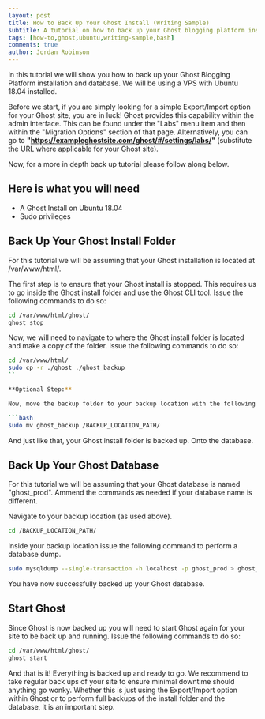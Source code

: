 ```yaml
---
layout: post
title: How to Back Up Your Ghost Install (Writing Sample)
subtitle: A tutorial on how to back up your Ghost blogging platform install.
tags: [how-to,ghost,ubuntu,writing-sample,bash]
comments: true
author: Jordan Robinson
---
```


In this tutorial we will show you how to back up your Ghost Blogging Platform installation and database. We will be using a VPS with Ubuntu 18.04 installed.

Before we start, if you are simply looking for a simple Export/Import option for your Ghost site, you are in luck! Ghost provides this capability within the admin interface. This can be found under the "Labs" menu item and then within the "Migration Options" section of that page. Alternatively, you can go to **"https://exampleghostsite.com/ghost/#/settings/labs/"** (substitute the URL where applicable for your Ghost site).

Now, for a more in depth back up tutorial please follow along below.

## Here is what you will need

- A Ghost Install on Ubuntu 18.04
- Sudo privileges

## Back Up Your Ghost Install Folder

For this tutorial we will be assuming that your Ghost installation is located at /var/www/html/.

The first step is to ensure that your Ghost install is stopped. This requires us to go inside the Ghost install folder and use the Ghost CLI tool. Issue the following commands to do so:

```bash
cd /var/www/html/ghost/
ghost stop
```

Now, we will need to navigate to where the Ghost install folder is located and make a copy of the folder. Issue  the following commands to do so:

```bash
cd /var/www/html/
sudo cp -r ./ghost ./ghost_backup
``

**Optional Step:**

Now, move the backup folder to your backup location with the following command. Substitute "BACKUP_LOCATION_PATH" with your actual backup location.

```bash
sudo mv ghost_backup /BACKUP_LOCATION_PATH/
```

And just like that, your Ghost install folder is backed up. Onto the database.

## Back Up Your Ghost Database

For this tutorial we will be assuming that your Ghost database is named "ghost_prod". Ammend the commands as needed if your database name is different.

Navigate to your backup location (as used above).

```bash
cd /BACKUP_LOCATION_PATH/
```

Inside your backup location issue the following command to perform a database dump.

```bash
sudo mysqldump --single-transaction -h localhost -p ghost_prod > ghost_proddb_`date +"%Y%m%d"`.bak
```

You have now successfully backed up your Ghost database.

## Start Ghost
Since Ghost is now backed up you will need to start Ghost again for your site to be back up and running. Issue the following commands to do so:

```bash
cd /var/www/html/ghost/
ghost start
```

And that is it! Everything is backed up and ready to go. We recommend to take regular back ups of your site to ensure minimal downtime should anything go wonky. Whether this is just using the Export/Import option within Ghost or to perform full backups of the install folder and the database, it is an important step.